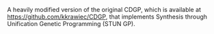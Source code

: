 A heavily modified version of the original CDGP, which is available at https://github.com/kkrawiec/CDGP, that implements Synthesis through Unification Genetic Programming (STUN GP).
